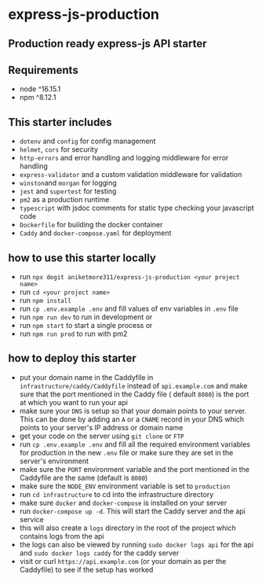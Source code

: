 # express-js-production

## Production ready express-js API starter

## Requirements

- node ^16.15.1
- npm ^8.12.1

## This starter includes

- `dotenv` and `config` for config management
- `helmet`, `cors` for security
- `http-errors` and error handling and logging middleware for error handling
- `express-validator` and a custom validation middleware for validation
- `winston`and `morgan` for logging
- `jest` and `supertest` for testing
- `pm2` as a production runtime
- `typescript` with jsdoc comments for static type checking your javascript code
- `Dockerfile` for building the docker container
- `Caddy` and `docker-compose.yaml` for deployment

## how to use this starter locally

- run `npx degit aniketmore311/express-js-production <your project name>`
- run `cd <your project name>`
- run `npm install`
- run `cp .env.example .env` and fill values of env variables in `.env` file
- run `npm run dev` to run in development or
- run `npm start` to start a single process or
- run `npm run prod` to run with pm2

## how to deploy this starter

- put your domain name in the Caddyfile in `infrastructure/caddy/Caddyfile` instead of `api.example.com` and make sure that the port mentioned in the Caddy file ( default `8080`) is the port at which you want to run your api
- make sure your `DNS` is setup so that your domain points to your server. This can be done by adding an `A` or a `CNAME` record in your DNS which points to your server's IP address or domain name
- get your code on the server using `git clone` or `FTP`
- run `cp .env.example .env` and fill all the required environment variables for production in the new `.env` file or make sure they are set in the server's environment
- make sure the `PORT` environment variable and the port mentioned in the Caddyfile are the same (default is `8080`)
- make sure the `NODE_ENV` environment variable is set to `production`
- run `cd infrastructure` to cd into the infrastructure directory
- make sure `docker` and `docker-compose` is installed on your server
- run `docker-compose up -d`. This will start the Caddy server and the api service
- this will also create a `logs` directory in the root of the project which contains logs from the api
- the logs can also be viewed by running `sudo docker logs api` for the api and `sudo docker logs caddy` for the caddy server
- visit or curl `https://api.example.com` (or your domain as per the Caddyfile) to see if the setup has worked
